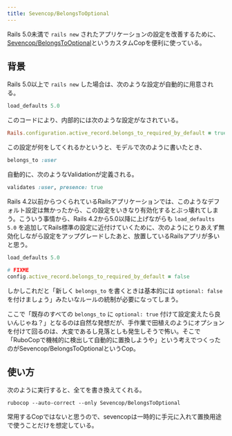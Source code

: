 ```yaml
---
title: Sevencop/BelongsToOptional
---
```


Rails 5.0未満で `rails new` されたアプリケーションの設定を改善するために、[Sevencop/BelongsToOptional](https://github.com/r7kamura/sevencop#sevencopbelongstooptional)というカスタムCopを便利に使っている。

## 背景

Rails 5.0以上で `rails new` した場合は、次のような設定が自動的に用意される。

```ruby
load_defaults 5.0
```

このコードにより、内部的には次のような設定がなされている。

```ruby
Rails.configuration.active_record.belongs_to_required_by_default = true
```

この設定が何をしてくれるかというと、モデルで次のように書いたとき、

```ruby
belongs_to :user
```

自動的に、次のようなValidationが定義される。

```ruby
validates :user, presence: true
```

Rails 4.2以前からつくられているRailsアプリケーションでは、このようなデフォルト設定は無かったから、この設定をいきなり有効化するとぶっ壊れてしまう。こういう事情から、Rails 4.2から5.0以降に上げながらも `load_defaults 5.0` を追加してRails標準の設定に近付けていくために、次のようにとりあえず無効化しながら設定をアップグレードしたあと、放置しているRailsアプリが多いと思う。

```ruby
load_defaults 5.0

# FIXME
config.active_record.belongs_to_required_by_default = false
```

しかしこれだと「新しく `belongs_to` を書くときは基本的には `optional: false` を付けましょう」みたいなルールの統制が必要になってしまう。

ここで「既存のすべての `belongs_to` に `optional: true` 付けて設定変えたら良いんじゃね？」となるのは自然な発想だが、手作業で田植えのようにオプションを付けて回るのは、大変であるし見落としも発生しそうで怖い。そこで「RuboCopで機械的に検出して自動的に置換しようや」という考えでつくったのがSevencop/BelongsToOptionalというCop。

## 使い方

次のように実行すると、全てを書き換えてくれる。

```
rubocop --auto-correct --only Sevencop/BelongsToOptional
```

常用するCopではないと思うので、sevencopは一時的に手元に入れて置換用途で使うことだけを想定している。
